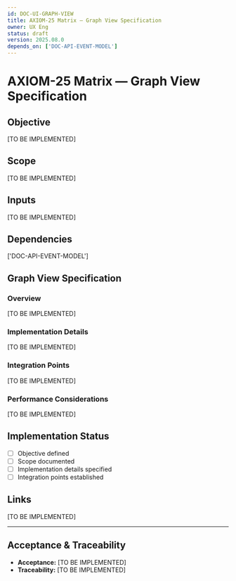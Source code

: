 ```yaml
---
id: DOC-UI-GRAPH-VIEW
title: AXIOM-25 Matrix — Graph View Specification
owner: UX Eng
status: draft
version: 2025.08.0
depends_on: ['DOC-API-EVENT-MODEL']
---
```


# AXIOM-25 Matrix — Graph View Specification

## Objective
[TO BE IMPLEMENTED]

## Scope
[TO BE IMPLEMENTED]

## Inputs
[TO BE IMPLEMENTED]

## Dependencies
['DOC-API-EVENT-MODEL']

## Graph View Specification

### Overview
[TO BE IMPLEMENTED]

### Implementation Details
[TO BE IMPLEMENTED]

### Integration Points
[TO BE IMPLEMENTED]

### Performance Considerations
[TO BE IMPLEMENTED]

## Implementation Status
- [ ] Objective defined
- [ ] Scope documented
- [ ] Implementation details specified
- [ ] Integration points established

## Links
[TO BE IMPLEMENTED]

---

## Acceptance & Traceability
- **Acceptance:** [TO BE IMPLEMENTED]
- **Traceability:** [TO BE IMPLEMENTED]
